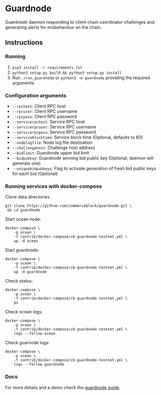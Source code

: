 # Guardnode

Guardnode daemon responding to client chain coordinator challenges and generating alerts for misbehaviour on the chain.


## Instructions

### Running

1. `pip3 install -r requirements.txt`
2. `python3 setup.py build && python3 setup.py install`
3. Run `./run_guardnode` or `python3 -m guardnode` providing the required arguments:


### Configuration arguments

- `--rpchost`: Client RPC host
- `--rpcuser`: Client RPC username
- `--rpcpass`: Client RPC password
- `--servicerpchost`: Service RPC host
- `--servicerpcuser`: Service RPC username
- `--servicerpcpass`: Service RPC password
- `--serviceblocktime`: Service block time (Optional, defaults to 60)
- `--nodelogfile`: Node log file destination
- `--challengehost`: Challenge host address
- `--bidlimit`: Guardnode upper bid limit
- `--bidpubkey`: Guardnode winning bid public key (Optional, daemon will generate one)
- `--uniquebidpubkeys`: Flag to activate generation of fresh bid public keys for each bid (Optional)


### Running services with docker-compose

Clone data directories

```console
git clone https://github.com/commerceblock/guardnode.git \
 && cd guardnode
```

Start ocean node:

```console
docker-compose \
    -p ocean \
    -f contrib/docker-compose/cb-guardnode-testnet.yml \
    up -d ocean
```

Start guardnode:

```console
docker-compose \
    -p ocean \
    -f contrib/docker-compose/cb-guardnode-testnet.yml \
    up -d guardnode
```

Check status:

```console
docker-compose \
    -p ocean \
    -f contrib/docker-compose/cb-guardnode-testnet.yml \
    ps
```

Check ocean logs:

```console
docker-compose \
    -p ocean \
    -f contrib/docker-compose/cb-guardnode-testnet.yml \
    logs --follow ocean
```

Check guarnode logs:

```console
docker-compose \
    -p ocean \
    -f contrib/docker-compose/cb-guardnode-testnet.yml \
    logs --follow guardnode
```

### Docs

For more details and a demo check the [guardnode guide](https://commerceblock.readthedocs.io/en/latest/guardnode-guide/index.html).
